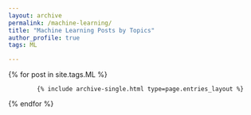 ```yaml
---
layout: archive
permalink: /machine-learning/
title: "Machine Learning Posts by Topics"
author_profile: true
tags: ML

---
```





  

  {% for post in site.tags.ML  %}


            {% include archive-single.html type=page.entries_layout %}


  {% endfor %}
